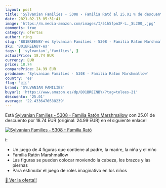 ```yaml
---
layout: post
title: 'Sylvanian Families - 5308 - Familia Rató al 25.01 % de descuento'
date: 2021-02-13 05:31:41
image: 'https://m.media-amazon.com/images/I/51h5fpn3F-L._SL200_.jpg'
comments: true
category: ofertas
author: ring
slug: 'B01BREENBY-es Sylvanian Families - 5308 - Familia Ratón Marshmallow'
sku: 'B01BREENBY-es'
tags: [ 'sylvanian','families', ]
actualPrice: 18.74 EUR
currency: EUR
price: 18.74
comparePrice: 24.99 EUR
prodname: 'Sylvanian Families - 5308 - Familia Ratón Marshmallow'
country: 'es'
flag: '🇪🇸'
brand: 'SYLVANIAN FAMILIES'
buyurl: 'https://www.amazon.es/dp/B01BREENBY/?tag=tolees-21'
descuento: '25.01'
average: '22.4336470588239'
---
```


Está [Sylvanian Families - 5308 - Familia Ratón Marshmallow](https://www.amazon.es/dp/B01BREENBY/?tag=tolees-21) con 25.01 de descuento por 18.74 EUR (original: 24.99 EUR) en el siguiente enlace!

[![Sylvanian Families - 5308 - Familia Rató](https://m.media-amazon.com/images/I/51h5fpn3F-L._SL200_.jpg)](https://www.amazon.es/dp/B01BREENBY/?tag=tolees-21)

ℹ️:

- Un juego de 4 figuras que contiene al padre, la madre, la niña y el niño
- Familia Ratón Marshmallow
- Las figuras se pueden colocar moviendo la cabeza, los brazos y las piernas
- Para estimular el juego de roles imaginativo en los niños

[🛒 Ver la oferta!!](https://www.amazon.es/dp/B01BREENBY/?tag=tolees-21)
